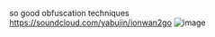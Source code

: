 so good obfuscation techniques https://soundcloud.com/yabujin/ionwan2go
![image](https://user-images.githubusercontent.com/11377481/113190184-05e35b80-922a-11eb-819c-20234d911720.png)
